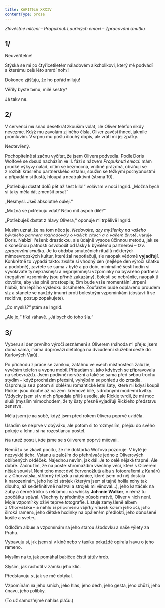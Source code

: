 ```yaml
---
title: KAPITOLA XXXIV
contentType: prose
---
```


_Zlověstné mlčení – Propuknutí Lauřiných emocí – Zpracování smutku_

## 1/

Neuvěřitelné!

Stýská se mi po čtyřicetiletém náladovém alkoholikovi, který mě podvádí a kterému celé léto smrdí nohy!

Dokonce zjišťuju, že ho pořád miluju!

Věřily byste tomu, milé sestry?

Já taky ne.

## 2/

V červenci mu snad desetkrát zkouším volat, ale Oliver telefon nikdy nevezme. Když mu zavolám z jiného čísla, Oliver zavěsí ihned, jakmile promluvím. V srpnu mu pošlu dlouhý dopis, ale vrátí mi jej zpátky.

Neotevřený.

Pochopitelně si začnu vyčítat, že jsem Olivera podvedla. Podle Doris Wolfové se dosud nacházím ve II. fázi s názvem _Propuknutí emocí_: mám prudké výkyvy nálad, cítím se bezmocná, vnitřně prázdná, obviňuji se z rozbití krásného partnerského vztahu, soužím se těžkými pochybnostmi a připadám si tlustá, hloupá a neatraktivní (strana 10).

„Potřebuju dostat dolů pět až šest kilo!“ volávám v noci Ingrid. „Možná bych si taky měla dát zmenšit prsa?“

„Nesmysl. Jseš absolutně oukej.“

„Možná se potřebuju vdát? Nebo mít aspoň dítě?“

„Potřebuješ dostat z hlavy Olivera,“ oponuje mi trpělivě Ingrid.

Musím uznat, že na tom něco je. _Nedovolte, aby myšlenky na vašeho bývalého partnera rozhodovaly o vašich citech a o vašem životě_, varuje Doris. Nabízí i řešení: drastickou, ale údajně vysoce účinnou metodu, jak se s konečnou platností osvobodit od lásky k bývalému partnerovi – tzv. _zpracování smutku_. Je to obdoba smutečních rituálů některých mimoevropských kultur, které žal nepotlačují, ale naopak vědomě **vyjadřují**. Konkrétně to vypadá takto: zvolíte si vhodný den (nejlépe den výročí sňatku a podobně), zavřete se sama v bytě a po dobu minimálně šesti hodin si vyvoláváte ty nejkrásnější a nejpříjemnější vzpomínky na bývalého partnera (negativní vzpomínky jsou přísně zakázány). Bolesti se nebráníte, naopak jí dovolíte, aby vás plně prostoupila; čím bude vaše momentální utrpení hlubší, tím lepšího výsledku dosáhnete. Zoufalství bude odplaveno proudem slz a stanete se navždy imunní proti bolestným vzpomínkám (dostaví-li se recidiva, postup zopakujete).

„Co myslíš?“ ptám se Ingrid.

„Ale jo,“ říká váhavě. „Já bych do toho šla.“

## 3/

Vyberu si den prvního výročí seznámení s Oliverem (náhoda mi přeje: jsem doma sama, máma doprovází dietologa na dvoudenní služební cestě do Karlových Varů).

Po příchodu z práce se zamknu, zatáhnu ve všech místnostech žaluzie, vyvěsím telefon a vypnu mobil. Připadám si, jako kdybych se připravovala na sebevraždu. Jsem podivně nervózní a také se sama před sebou trochu stydím – když procházím předsíní, vyhýbám se pohledu do zrcadla. Osprchuju se a potom si obléknu romantické letní šaty, které mi kdysi koupil Rickie: jsou dlouhé až na zem, krémově bílé, s drobnými modrými kvítky. Vždycky jsem si v nich připadala příliš usedle, ale Rickie tvrdil, že mi moc sluší (myslím mimochodem, že ty šaty přesně vyjadřují Rickieho představu ženství).

Měla jsem je na sobě, když jsem před rokem Olivera poprvé uviděla.

Usadím se nejprve v obýváku, ale potom si to rozmyslím, přejdu do svého pokoje a lehnu si na rozestlanou postel.

Na tutéž postel, kde jsme se s Oliverem poprvé milovali.

Nemůžu se zbavit pocitu, že mě doktorka Wolfová pozoruje. V bytě je nezvyklé ticho. Vstanu a založím do přehrávače jedno z Oliverových oblíbených cédéček. Najednou nevím, jak dál. Je to celé nějaké trapné. Ale dobře. Začnu tím, že na postel shromáždím všechny věci, které s Oliverem nějak souvisí. Není toho moc: dvě červenožlutá alba s fotografiemi z Kanárů a z Chorvatska, stříbrný řetízek a náušnice, které jsem od něj dostala k narozeninám, jeho holicí strojek (kterým jsem si tajně holila nohy tak dlouho, až se definitivně naštval a strojek mi věnoval…), jeho kartáček na zuby a černé tričko s reklamou na whisky **Johnnie Walker**, v němž tu zpočátku spával. Všechny ty předměty působí mrtvě, Oliver v nich není. Moje vzpomínky oživí teprve fotografie. Listuju zamyšleně albem z Chorvatska – a náhle si připomenu vějířky vrásek kolem jeho očí, jeho široká ramena, jeho dětské hodinky na opáleném předloktí, jeho obnošené košile a svetry…

Odložím album a vzpomínám na jeho starou škodovku a naše výlety za Prahu.

Vybavuju si, jak jsem si v kině nebo v taxíku pokaždé opírala hlavu o jeho rameno.

Myslím na to, jak pomáhal babičce čistit tátův hrob.

Slyším, jak rachotil v zámku jeho klíč.

Představuju si, jak se mě dotýkal.

Vzpomínám na jeho smích, jeho hlas, jeho dech, jeho gesta, jeho chůzi, jeho únavu, jeho polibky.

(To už samozřejmě nahlas pláču.)
